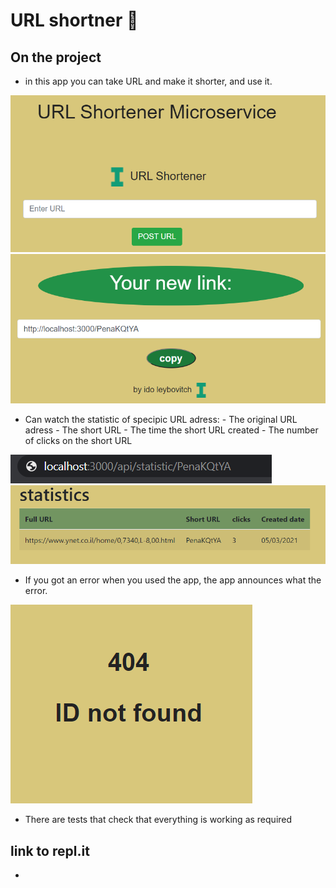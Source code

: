 # URL shortner 📎

## On the project

- in this app you can take URL and make it shorter, and use it.

![home page](./readme-files/homePage.png)
![link page](./readme-files/linkPage.png)


- Can watch the statistic of specipic URL adress:
                                                  - The original URL adress
                                                  - The short URL 
                                                  - The time the short URL created
                                                  - The number of clicks on the short URL

![statistic url](./readme-files/statisticUrl.png)
![statistic page](./readme-files/statisticPage.png)

- If you got an error when you used the app, the app announces what the error.

![link page](./readme-files/errorPage.png)

- There are tests that check that everything is working as required

## link to repl.it

- 


